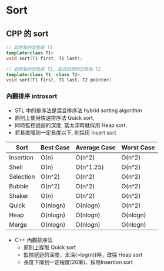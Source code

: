 # Sort

## CPP 的 sort

```CPP
// 起終點的型態是 T1
template<class T1>
void sort(T1 first, T1 last);

// 起終點的型態是 T1, 函式指標的型態為 T2
template<class T1, class T2>
void sort(T1 first, T1 last, T2 pointer)
```

### 內觀排序 introsort

- STL 中的排序法是混合排序法 hybrid sorting algorithm
- 原則上使用快速排序法 Quick sort,
- 同時監控遞迴的深度, 當太深時就採用 Heap sort,
- 若長度降到一定長度以下, 則採用 Insert sort

| Sort      | Best Case | Average Case | Worst Case |
| --------- | --------- | ------------ | ---------- |
| Insertion | O(n)      | O(n^2)       | O(n^2)     |
| Shell     | O(n)      | O(n^1.25)    | O(n^2)     |
| Selection | O(n^2)    | O(n^2)       | O(n^2)     |
| Bubble    | O(n^2)    | O(n^2)       | O(n^2)     |
| Shaker    | O(n)      | O(n^2)       | O(n^2)     |
| Quick     | O(nlogn)  | O(nlogn)     | O(n^2)     |
| Heap      | O(nlogn)  | O(nlogn)     | O(nlogn)   |
| Merge     | O(nlogn)  | O(nlogn)     | O(nlogn)   |

- C++ 內觀排序法
  - 原則上採取 Quick sort
  - 監控遞迴的深度，太深(>log(n))時，改採 Heap sort
  - 長度下降到一定程度(20筆)，採用Insertion sort
